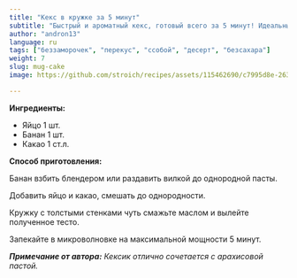 ```yaml
---
title: "Кекс в кружке за 5 минут"
subtitle: "Быстрый и ароматный кекс, готовый всего за 5 минут! Идеальный перекус или десерт на ходу."
author: "andron13"
language: ru
tags: ["беззаморочек", "перекус", "ссобой", "десерт", "безсахара"]
weight: 7
slug: mug-cake
image: https://github.com/stroich/recipes/assets/115462690/c7995d8e-2631-45a5-a445-76868570f190

---
```



**Ингредиенты:**

* Яйцо 1 шт.
* Банан 1 шт.
* Какао 1 ст.л.



**Способ приготовления:**

Банан взбить блендером или раздавить вилкой до однородной пасты.

Добавить яйцо и какао, смешать до однородности.

Кружку с толстыми стенками чуть смажьте маслом и вылейте полученное тесто.

Запекайте в микроволновке на максимальной мощности 5 минут.


***Примечание от автора:*** *Кексик отлично сочетается с арахисовой пастой.*

